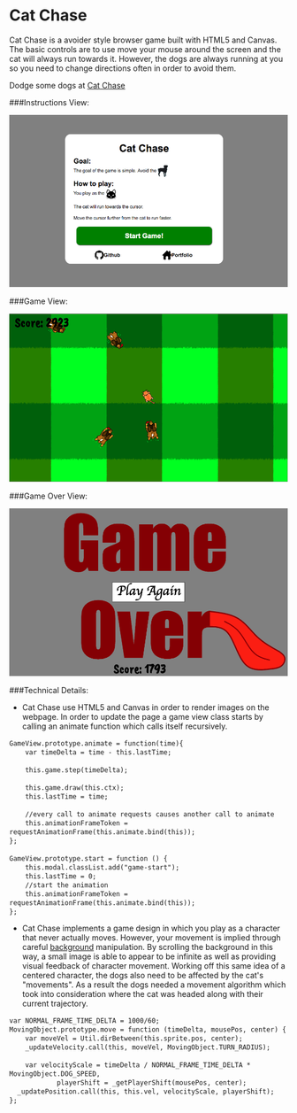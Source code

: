 # Cat Chase

Cat Chase is a avoider style browser game built with HTML5 and Canvas. The basic controls are to use move your mouse around the screen and the cat will always run towards it. However, the dogs are always running at you so you need to change directions often in order to avoid them.

Dodge some dogs at [Cat Chase](http://www.drodriguez.io/Cat_Chase/)

###Instructions View:

![instructions]

###Game View:

![gameplay]

###Game Over View:

![gameOver]

###Technical Details:
* Cat Chase use HTML5 and Canvas in order to render images on the webpage. In order to update the page a game view class starts by calling an animate function which calls itself recursively.

```
GameView.prototype.animate = function(time){
	var timeDelta = time - this.lastTime;

	this.game.step(timeDelta);

	this.game.draw(this.ctx);
	this.lastTime = time;

	//every call to animate requests causes another call to animate
	this.animationFrameToken = requestAnimationFrame(this.animate.bind(this));
};

GameView.prototype.start = function () {
	this.modal.classList.add("game-start");
	this.lastTime = 0;
	//start the animation
	this.animationFrameToken = requestAnimationFrame(this.animate.bind(this));
};
```

* Cat Chase implements a game design in which you play as a character that never actually moves. However, your movement is implied through careful [background](./lib/background.js) manipulation. By scrolling the background in this way, a small image is able to appear to be infinite as well as providing visual feedback of character movement. Working off this same idea of a centered character, the dogs also need to be affected by the cat's "movements". As a result the dogs needed a movement algorithm which took into consideration where the cat was headed along with their current trajectory.

```
var NORMAL_FRAME_TIME_DELTA = 1000/60;
MovingObject.prototype.move = function (timeDelta, mousePos, center) {
	var moveVel = Util.dirBetween(this.sprite.pos, center);
	_updateVelocity.call(this, moveVel, MovingObject.TURN_RADIUS);

	var velocityScale = timeDelta / NORMAL_FRAME_TIME_DELTA * MovingObject.DOG_SPEED,
			playerShift = _getPlayerShift(mousePos, center);
  _updatePosition.call(this, this.vel, velocityScale, playerShift);
};
```


[instructions]: ./img/instructions.png
[gameplay]: ./img/gameplay.png
[gameOver]: ./img/game_over.png

